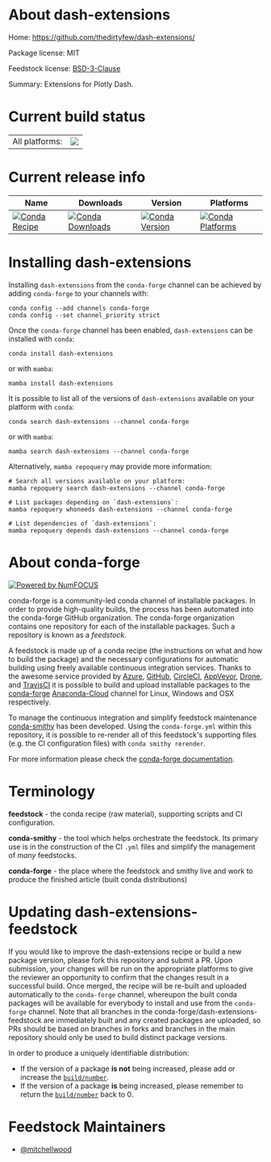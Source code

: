About dash-extensions
=====================

Home: https://github.com/thedirtyfew/dash-extensions/

Package license: MIT

Feedstock license: [BSD-3-Clause](https://github.com/conda-forge/dash-extensions-feedstock/blob/main/LICENSE.txt)

Summary: Extensions for Plotly Dash.

Current build status
====================


<table><tr><td>All platforms:</td>
    <td>
      <a href="https://dev.azure.com/conda-forge/feedstock-builds/_build/latest?definitionId=14375&branchName=main">
        <img src="https://dev.azure.com/conda-forge/feedstock-builds/_apis/build/status/dash-extensions-feedstock?branchName=main">
      </a>
    </td>
  </tr>
</table>

Current release info
====================

| Name | Downloads | Version | Platforms |
| --- | --- | --- | --- |
| [![Conda Recipe](https://img.shields.io/badge/recipe-dash--extensions-green.svg)](https://anaconda.org/conda-forge/dash-extensions) | [![Conda Downloads](https://img.shields.io/conda/dn/conda-forge/dash-extensions.svg)](https://anaconda.org/conda-forge/dash-extensions) | [![Conda Version](https://img.shields.io/conda/vn/conda-forge/dash-extensions.svg)](https://anaconda.org/conda-forge/dash-extensions) | [![Conda Platforms](https://img.shields.io/conda/pn/conda-forge/dash-extensions.svg)](https://anaconda.org/conda-forge/dash-extensions) |

Installing dash-extensions
==========================

Installing `dash-extensions` from the `conda-forge` channel can be achieved by adding `conda-forge` to your channels with:

```
conda config --add channels conda-forge
conda config --set channel_priority strict
```

Once the `conda-forge` channel has been enabled, `dash-extensions` can be installed with `conda`:

```
conda install dash-extensions
```

or with `mamba`:

```
mamba install dash-extensions
```

It is possible to list all of the versions of `dash-extensions` available on your platform with `conda`:

```
conda search dash-extensions --channel conda-forge
```

or with `mamba`:

```
mamba search dash-extensions --channel conda-forge
```

Alternatively, `mamba repoquery` may provide more information:

```
# Search all versions available on your platform:
mamba repoquery search dash-extensions --channel conda-forge

# List packages depending on `dash-extensions`:
mamba repoquery whoneeds dash-extensions --channel conda-forge

# List dependencies of `dash-extensions`:
mamba repoquery depends dash-extensions --channel conda-forge
```


About conda-forge
=================

[![Powered by
NumFOCUS](https://img.shields.io/badge/powered%20by-NumFOCUS-orange.svg?style=flat&colorA=E1523D&colorB=007D8A)](https://numfocus.org)

conda-forge is a community-led conda channel of installable packages.
In order to provide high-quality builds, the process has been automated into the
conda-forge GitHub organization. The conda-forge organization contains one repository
for each of the installable packages. Such a repository is known as a *feedstock*.

A feedstock is made up of a conda recipe (the instructions on what and how to build
the package) and the necessary configurations for automatic building using freely
available continuous integration services. Thanks to the awesome service provided by
[Azure](https://azure.microsoft.com/en-us/services/devops/), [GitHub](https://github.com/),
[CircleCI](https://circleci.com/), [AppVeyor](https://www.appveyor.com/),
[Drone](https://cloud.drone.io/welcome), and [TravisCI](https://travis-ci.com/)
it is possible to build and upload installable packages to the
[conda-forge](https://anaconda.org/conda-forge) [Anaconda-Cloud](https://anaconda.org/)
channel for Linux, Windows and OSX respectively.

To manage the continuous integration and simplify feedstock maintenance
[conda-smithy](https://github.com/conda-forge/conda-smithy) has been developed.
Using the ``conda-forge.yml`` within this repository, it is possible to re-render all of
this feedstock's supporting files (e.g. the CI configuration files) with ``conda smithy rerender``.

For more information please check the [conda-forge documentation](https://conda-forge.org/docs/).

Terminology
===========

**feedstock** - the conda recipe (raw material), supporting scripts and CI configuration.

**conda-smithy** - the tool which helps orchestrate the feedstock.
                   Its primary use is in the construction of the CI ``.yml`` files
                   and simplify the management of *many* feedstocks.

**conda-forge** - the place where the feedstock and smithy live and work to
                  produce the finished article (built conda distributions)


Updating dash-extensions-feedstock
==================================

If you would like to improve the dash-extensions recipe or build a new
package version, please fork this repository and submit a PR. Upon submission,
your changes will be run on the appropriate platforms to give the reviewer an
opportunity to confirm that the changes result in a successful build. Once
merged, the recipe will be re-built and uploaded automatically to the
`conda-forge` channel, whereupon the built conda packages will be available for
everybody to install and use from the `conda-forge` channel.
Note that all branches in the conda-forge/dash-extensions-feedstock are
immediately built and any created packages are uploaded, so PRs should be based
on branches in forks and branches in the main repository should only be used to
build distinct package versions.

In order to produce a uniquely identifiable distribution:
 * If the version of a package **is not** being increased, please add or increase
   the [``build/number``](https://docs.conda.io/projects/conda-build/en/latest/resources/define-metadata.html#build-number-and-string).
 * If the version of a package **is** being increased, please remember to return
   the [``build/number``](https://docs.conda.io/projects/conda-build/en/latest/resources/define-metadata.html#build-number-and-string)
   back to 0.

Feedstock Maintainers
=====================

* [@mitchellwood](https://github.com/mitchellwood/)


